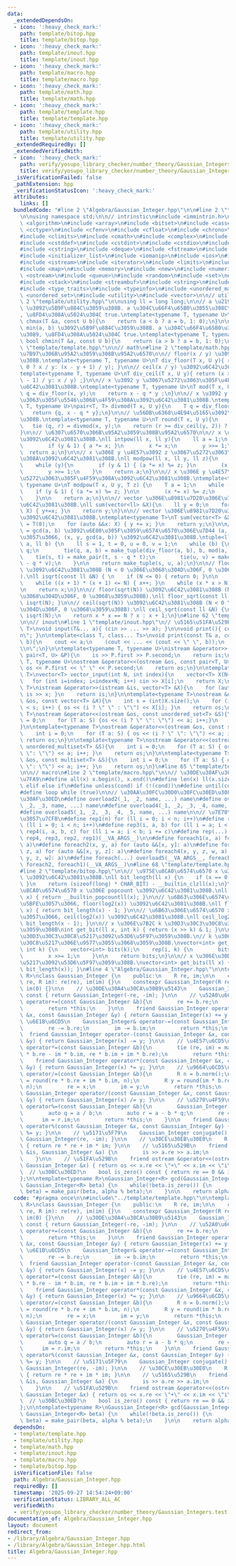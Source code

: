 ```yaml
---
data:
  _extendedDependsOn:
  - icon: ':heavy_check_mark:'
    path: template/bitop.hpp
    title: template/bitop.hpp
  - icon: ':heavy_check_mark:'
    path: template/inout.hpp
    title: template/inout.hpp
  - icon: ':heavy_check_mark:'
    path: template/macro.hpp
    title: template/macro.hpp
  - icon: ':heavy_check_mark:'
    path: template/math.hpp
    title: template/math.hpp
  - icon: ':heavy_check_mark:'
    path: template/template.hpp
    title: template/template.hpp
  - icon: ':heavy_check_mark:'
    path: template/utility.hpp
    title: template/utility.hpp
  _extendedRequiredBy: []
  _extendedVerifiedWith:
  - icon: ':heavy_check_mark:'
    path: verify/yosupo_library_checker/number_theory/Gaussian_Integers.test.cpp
    title: verify/yosupo_library_checker/number_theory/Gaussian_Integers.test.cpp
  _isVerificationFailed: false
  _pathExtension: hpp
  _verificationStatusIcon: ':heavy_check_mark:'
  attributes:
    links: []
  bundledCode: "#line 2 \"Algebra/Gaussian_Integer.hpp\"\n\n#line 2 \"template/template.hpp\"\
    \n\nusing namespace std;\n\n// intrinstic\n#include <immintrin.h>\n\n#include\
    \ <algorithm>\n#include <array>\n#include <bitset>\n#include <cassert>\n#include\
    \ <cctype>\n#include <cfenv>\n#include <cfloat>\n#include <chrono>\n#include <cinttypes>\n\
    #include <climits>\n#include <cmath>\n#include <complex>\n#include <cstdarg>\n\
    #include <cstddef>\n#include <cstdint>\n#include <cstdio>\n#include <cstdlib>\n\
    #include <cstring>\n#include <deque>\n#include <fstream>\n#include <functional>\n\
    #include <initializer_list>\n#include <iomanip>\n#include <ios>\n#include <iostream>\n\
    #include <istream>\n#include <iterator>\n#include <limits>\n#include <list>\n\
    #include <map>\n#include <memory>\n#include <new>\n#include <numeric>\n#include\
    \ <ostream>\n#include <queue>\n#include <random>\n#include <set>\n#include <sstream>\n\
    #include <stack>\n#include <streambuf>\n#include <string>\n#include <tuple>\n\
    #include <type_traits>\n#include <typeinfo>\n#include <unordered_map>\n#include\
    \ <unordered_set>\n#include <utility>\n#include <vector>\n\n// utility\n#line\
    \ 2 \"template/utility.hpp\"\n\nusing ll = long long;\n\n// a \u2190 max(a, b)\
    \ \u3092\u5B9F\u884C\u3059\u308B. a \u304C\u66F4\u65B0\u3055\u308C\u305F\u3089\
    , \u8FD4\u308A\u5024\u304C true.\ntemplate<typename T, typename U>\ninline bool\
    \ chmax(T &a, const U b){\n    return (a < b ? a = b, 1: 0);\n}\n\n// a \u2190\
    \ min(a, b) \u3092\u5B9F\u884C\u3059\u308B. a \u304C\u66F4\u65B0\u3055\u308C\u305F\
    \u3089, \u8FD4\u308A\u5024\u304C true.\ntemplate<typename T, typename U>\ninline\
    \ bool chmin(T &a, const U b){\n    return (a > b ? a = b, 1: 0);\n}\n#line 59\
    \ \"template/template.hpp\"\n\n// math\n#line 2 \"template/math.hpp\"\n\n// \u9664\
    \u7B97\u306B\u95A2\u3059\u308B\u95A2\u6570\n\n// floor(x / y) \u3092\u6C42\u3081\
    \u308B.\ntemplate<typename T, typename U>\nT div_floor(T x, U y){ return (x >\
    \ 0 ? x / y: (x - y + 1) / y); }\n\n// ceil(x / y) \u3092\u6C42\u3081\u308B.\n\
    template<typename T, typename U>\nT div_ceil(T x, U y){ return (x > 0 ? (x + y\
    \ - 1) / y: x / y) ;}\n\n// x \u3092 y \u3067\u5272\u3063\u305F\u4F59\u308A\u3092\
    \u6C42\u3081\u308B.\ntemplate<typename T, typename U>\nT mod(T x, U y){\n    T\
    \ q = div_floor(x, y);\n    return x - q * y ;\n}\n\n// x \u3092 y \u3067\u5272\
    \u3063\u305F\u5546\u3068\u4F59\u308A\u3092\u6C42\u3081\u308B.\ntemplate<typename\
    \ T, typename U>\npair<T, T> divmod(T x, U y){\n    T q = div_floor(x, y);\n \
    \   return {q, x - q * y};\n}\n\n// \u56DB\u6368\u4E94\u5165\u3092\u6C42\u3081\
    \u308B.\ntemplate<typename T, typename U>\nT round(T x, U y){\n    T q, r;\n \
    \   tie (q, r) = divmod(x, y);\n    return (r >= div_ceil(y, 2)) ? q + 1 : q;\n\
    }\n\n// \u6307\u6570\u306B\u95A2\u3059\u308B\u95A2\u6570\n\n// x \u306E y \u4E57\
    \u3092\u6C42\u3081\u308B.\nll intpow(ll x, ll y){\n    ll a = 1;\n    while (y){\n\
    \        if (y & 1) { a *= x; }\n        x *= x;\n        y >>= 1;\n    }\n  \
    \  return a;\n}\n\n// x \u306E y \u4E57\u3092 z \u3067\u5272\u3063\u305F\u4F59\
    \u308A\u3092\u6C42\u3081\u308B.\nll modpow(ll x, ll y, ll z){\n    ll a = 1;\n\
    \    while (y){\n        if (y & 1) { (a *= x) %= z; }\n        (x *= x) %= z;\n\
    \        y >>= 1;\n    }\n    return a;\n}\n\n// x \u306E y \u4E57\u3092 z \u3067\
    \u5272\u3063\u305F\u4F59\u308A\u3092\u6C42\u3081\u308B.\ntemplate<typename T,\
    \ typename U>\nT modpow(T x, U y, T z) {\n    T a = 1;\n    while (y) {\n    \
    \    if (y & 1) { (a *= x) %= z; }\n\n        (x *= x) %= z;\n        y >>= 1;\n\
    \    }\n\n    return a;\n}\n\n// vector \u306E\u8981\u7D20\u306E\u7DCF\u548C\u3092\
    \u6C42\u3081\u308B.\nll sum(vector<ll> &X){\n    ll y = 0;\n    for (auto &&x:\
    \ X) { y+=x; }\n    return y;\n}\n\n// vector \u306E\u8981\u7D20\u306E\u7DCF\u548C\
    \u3092\u6C42\u3081\u308B.\ntemplate<typename T>\nT sum(vector<T> &X){\n    T y\
    \ = T(0);\n    for (auto &&x: X) { y += x; }\n    return y;\n}\n\n// a x + b y\
    \ = gcd(a, b) \u3092\u6E80\u305F\u3059\u6574\u6570\u306E\u7D44 (a, b) \u306B\u5BFE\
    \u3057\u3066, (x, y, gcd(a, b)) \u3092\u6C42\u3081\u308B.\ntuple<ll, ll, ll> Extended_Euclid(ll\
    \ a, ll b) {\n    ll s = 1, t = 0, u = 0, v = 1;\n    while (b) {\n        ll\
    \ q;\n        tie(q, a, b) = make_tuple(div_floor(a, b), b, mod(a, b));\n    \
    \    tie(s, t) = make_pair(t, s - q * t);\n        tie(u, v) = make_pair(v, u\
    \ - q * v);\n    }\n\n    return make_tuple(s, u, a);\n}\n\n// floor(sqrt(N))\
    \ \u3092\u6C42\u3081\u308B (N < 0 \u306E\u3068\u304D\u306F, 0 \u3068\u3059\u308B\
    ).\nll isqrt(const ll &N) { \n    if (N <= 0) { return 0; }\n\n    ll x = sqrt(N);\n\
    \    while ((x + 1) * (x + 1) <= N) { x++; }\n    while (x * x > N) { x--; }\n\
    \n    return x;\n}\n\n// floor(sqrt(N)) \u3092\u6C42\u3081\u308B (N < 0 \u306E\
    \u3068\u304D\u306F, 0 \u3068\u3059\u308B).\nll floor_sqrt(const ll &N) { return\
    \ isqrt(N); }\n\n// ceil(sqrt(N)) \u3092\u6C42\u3081\u308B (N < 0 \u306E\u3068\
    \u304D\u306F, 0 \u3068\u3059\u308B).\nll ceil_sqrt(const ll &N) {\n    ll x =\
    \ isqrt(N);\n    return x * x == N ? x : x + 1;\n}\n#line 62 \"template/template.hpp\"\
    \n\n// inout\n#line 1 \"template/inout.hpp\"\n// \u5165\u51FA\u529B\ntemplate<class...\
    \ T>\nvoid input(T&... a){ (cin >> ... >> a); }\n\nvoid print(){ cout << \"\\\
    n\"; }\n\ntemplate<class T, class... Ts>\nvoid print(const T& a, const Ts&...\
    \ b){\n    cout << a;\n    (cout << ... << (cout << \" \", b));\n    cout << \"\
    \\n\";\n}\n\ntemplate<typename T, typename U>\nistream &operator>>(istream &is,\
    \ pair<T, U> &P){\n    is >> P.first >> P.second;\n    return is;\n}\n\ntemplate<typename\
    \ T, typename U>\nostream &operator<<(ostream &os, const pair<T, U> &P){\n   \
    \ os << P.first << \" \" << P.second;\n    return os;\n}\n\ntemplate<typename\
    \ T>\nvector<T> vector_input(int N, int index){\n    vector<T> X(N+index);\n \
    \   for (int i=index; i<index+N; i++) cin >> X[i];\n    return X;\n}\n\ntemplate<typename\
    \ T>\nistream &operator>>(istream &is, vector<T> &X){\n    for (auto &x: X) {\
    \ is >> x; }\n    return is;\n}\n\ntemplate<typename T>\nostream &operator<<(ostream\
    \ &os, const vector<T> &X){\n    int s = (int)X.size();\n    for (int i = 0; i\
    \ < s; i++) { os << (i ? \" \" : \"\") << X[i]; }\n    return os;\n}\n\ntemplate<typename\
    \ T>\nostream &operator<<(ostream &os, const unordered_set<T> &S){\n    int i\
    \ = 0;\n    for (T a: S) {os << (i ? \" \": \"\") << a; i++;}\n    return os;\n\
    }\n\ntemplate<typename T>\nostream &operator<<(ostream &os, const set<T> &S){\n\
    \    int i = 0;\n    for (T a: S) { os << (i ? \" \": \"\") << a; i++; }\n   \
    \ return os;\n}\n\ntemplate<typename T>\nostream &operator<<(ostream &os, const\
    \ unordered_multiset<T> &S){\n    int i = 0;\n    for (T a: S) { os << (i ? \"\
    \ \": \"\") << a; i++; }\n    return os;\n}\n\ntemplate<typename T>\nostream &operator<<(ostream\
    \ &os, const multiset<T> &S){\n    int i = 0;\n    for (T a: S) { os << (i ? \"\
    \ \": \"\") << a; i++; }\n    return os;\n}\n#line 65 \"template/template.hpp\"\
    \n\n// macro\n#line 2 \"template/macro.hpp\"\n\n// \u30DE\u30AF\u30ED\u306E\u5B9A\
    \u7FA9\n#define all(x) x.begin(), x.end()\n#define len(x) ll(x.size())\n#define\
    \ elif else if\n#define unless(cond) if (!(cond))\n#define until(cond) while (!(cond))\n\
    #define loop while (true)\n\n// \u30AA\u30FC\u30D0\u30FC\u30ED\u30FC\u30C9\u30DE\
    \u30AF\u30ED\n#define overload2(_1, _2, name, ...) name\n#define overload3(_1,\
    \ _2, _3, name, ...) name\n#define overload4(_1, _2, _3, _4, name, ...) name\n\
    #define overload5(_1, _2, _3, _4, _5, name, ...) name\n\n// \u7E70\u308A\u8FD4\
    \u3057\u7CFB\n#define rep1(n) for (ll i = 0; i < n; i++)\n#define rep2(i, n) for\
    \ (ll i = 0; i < n; i++)\n#define rep3(i, a, b) for (ll i = a; i < b; i++)\n#define\
    \ rep4(i, a, b, c) for (ll i = a; i < b; i += c)\n#define rep(...) overload4(__VA_ARGS__,\
    \ rep4, rep3, rep2, rep1)(__VA_ARGS__)\n\n#define foreach1(x, a) for (auto &&x:\
    \ a)\n#define foreach2(x, y, a) for (auto &&[x, y]: a)\n#define foreach3(x, y,\
    \ z, a) for (auto &&[x, y, z]: a)\n#define foreach4(x, y, z, w, a) for (auto &&[x,\
    \ y, z, w]: a)\n#define foreach(...) overload5(__VA_ARGS__, foreach4, foreach3,\
    \ foreach2, foreach1)(__VA_ARGS__)\n#line 68 \"template/template.hpp\"\n\n// bitop\n\
    #line 2 \"template/bitop.hpp\"\n\n// \u975E\u8CA0\u6574\u6570 x \u306E bit legnth\
    \ \u3092\u6C42\u3081\u308B.\nll bit_length(ll x) {\n    if (x == 0) { return 0;\
    \ }\n    return (sizeof(long) * CHAR_BIT) - __builtin_clzll(x);\n}\n\n// \u975E\
    \u8CA0\u6574\u6570 x \u306E popcount \u3092\u6C42\u3081\u308B.\nll popcount(ll\
    \ x) { return __builtin_popcountll(x); }\n\n// \u6B63\u306E\u6574\u6570 x \u306B\
    \u5BFE\u3057\u3066, floor(log2(x)) \u3092\u6C42\u3081\u308B.\nll floor_log2(ll\
    \ x) { return bit_length(x) - 1; }\n\n// \u6B63\u306E\u6574\u6570 x \u306B\u5BFE\
    \u3057\u3066, ceil(log2(x)) \u3092\u6C42\u3081\u308B.\nll ceil_log2(ll x) { return\
    \ bit_length(x - 1); }\n\n// x \u306E\u7B2C k \u30D3\u30C3\u30C8\u3092\u53D6\u5F97\
    \u3059\u308B\nint get_bit(ll x, int k) { return (x >> k) & 1; }\n\n// x \u306E\
    \u30D3\u30C3\u30C8\u5217\u3092\u53D6\u5F97\u3059\u308B.\n// k \u306F\u30D3\u30C3\
    \u30C8\u5217\u306E\u9577\u3055\u3068\u3059\u308B.\nvector<int> get_bits(ll x,\
    \ int k) {\n    vector<int> bits(k);\n    rep(i, k) {\n        bits[i] = x & 1;\n\
    \        x >>= 1;\n    }\n\n    return bits;\n}\n\n// x \u306E\u30D3\u30C3\u30C8\
    \u5217\u3092\u53D6\u5F97\u3059\u308B.\nvector<int> get_bits(ll x) { return get_bits(x,\
    \ bit_length(x)); }\n#line 4 \"Algebra/Gaussian_Integer.hpp\"\n\ntemplate<typename\
    \ R>\nclass Gaussian_Integer {\n    public:\n    R re, im;\n\n    constexpr Gaussian_Integer(R\
    \ re, R im): re(re), im(im) {}\n    constexpr Gaussian_Integer(R re): re(re),\
    \ im(0) {}\n\n    // \u30DE\u30A4\u30CA\u30B9\u5143\n    Gaussian_Integer operator-()\
    \ const { return Gaussian_Integer(-re, -im); }\n\n    // \u52A0\u6CD5\n    Gaussian_Integer&\
    \ operator+=(const Gaussian_Integer &b){\n        re += b.re;\n        im += b.im;\n\
    \        return *this;\n    }\n\n    friend Gaussian_Integer operator+(const Gaussian_Integer\
    \ &x, const Gaussian_Integer &y) { return Gaussian_Integer(x) += y; }\n\n    //\
    \ \u6E1B\u6CD5\n    Gaussian_Integer& operator-=(const Gaussian_Integer &b){\n\
    \        re -= b.re;\n        im -= b.im;\n        return *this;\n    }\n\n  \
    \  friend Gaussian_Integer operator-(const Gaussian_Integer &x, const Gaussian_Integer\
    \ &y) { return Gaussian_Integer(x) -= y; }\n\n    // \u4E57\u6CD5\n    Gaussian_Integer&\
    \ operator*=(const Gaussian_Integer &b){\n        tie (re, im) = make_pair(re\
    \ * b.re - im * b.im, re * b.im + im * b.re);\n        return *this;\n    }\n\n\
    \    friend Gaussian_Integer operator*(const Gaussian_Integer &x, const Gaussian_Integer\
    \ &y) { return Gaussian_Integer(x) *= y; }\n\n    // \u9664\u6CD5\n    Gaussian_Integer&\
    \ operator/=(const Gaussian_Integer &b){\n        R n = b.norm();\n        R x\
    \ = round(re * b.re + im * b.im, n);\n        R y = round(im * b.re - re * b.im,\
    \ n);\n        re = x;\n        im = y;\n        return *this;\n    }\n\n    friend\
    \ Gaussian_Integer operator/(const Gaussian_Integer &x, const Gaussian_Integer\
    \ &y) { return Gaussian_Integer(x) /= y; }\n\n    // \u5270\u4F59\n    Gaussian_Integer&\
    \ operator%=(const Gaussian_Integer &b){\n        Gaussian_Integer a(re, im);\n\
    \        auto q = a / b;\n        auto r = a - b * q;\n        re = r.re;\n  \
    \      im = r.im;\n        return *this;\n    }\n\n    friend Gaussian_Integer\
    \ operator%(const Gaussian_Integer &x, const Gaussian_Integer &y) { return Gaussian_Integer(x)\
    \ %= y; }\n\n    // \u5171\u5F79\n    Gaussian_Integer conjugate() const { return\
    \ Gaussian_Integer(re, -im); }\n\n    // \u30CE\u30EB\u30E0\n    R norm() const\
    \ { return re * re + im * im; }\n\n    // \u5165\u529B\n    friend istream &operator>>(istream\
    \ &is, Gaussian_Integer &a) {\n        is >> a.re >> a.im;\n        return is;\n\
    \    }\n\n    // \u51FA\u529B\n    friend ostream &operator<<(ostream &os, const\
    \ Gaussian_Integer &x) { return os << x.re << \"+\" << x.im << \"i\"; }\n\n  \
    \  // \u30BC\u30ED?\n    bool is_zero() const { return re == 0 && im == 0; }\n\
    };\n\ntemplate<typename R>\nGaussian_Integer<R> gcd(Gaussian_Integer<R> alpha,\
    \ Gaussian_Integer<R> beta) {\n    while(!beta.is_zero()) {\n        tie(alpha,\
    \ beta) = make_pair(beta, alpha % beta);\n    }\n\n    return alpha;\n}\n"
  code: "#pragma once\n\n#include\"../template/template.hpp\"\n\ntemplate<typename\
    \ R>\nclass Gaussian_Integer {\n    public:\n    R re, im;\n\n    constexpr Gaussian_Integer(R\
    \ re, R im): re(re), im(im) {}\n    constexpr Gaussian_Integer(R re): re(re),\
    \ im(0) {}\n\n    // \u30DE\u30A4\u30CA\u30B9\u5143\n    Gaussian_Integer operator-()\
    \ const { return Gaussian_Integer(-re, -im); }\n\n    // \u52A0\u6CD5\n    Gaussian_Integer&\
    \ operator+=(const Gaussian_Integer &b){\n        re += b.re;\n        im += b.im;\n\
    \        return *this;\n    }\n\n    friend Gaussian_Integer operator+(const Gaussian_Integer\
    \ &x, const Gaussian_Integer &y) { return Gaussian_Integer(x) += y; }\n\n    //\
    \ \u6E1B\u6CD5\n    Gaussian_Integer& operator-=(const Gaussian_Integer &b){\n\
    \        re -= b.re;\n        im -= b.im;\n        return *this;\n    }\n\n  \
    \  friend Gaussian_Integer operator-(const Gaussian_Integer &x, const Gaussian_Integer\
    \ &y) { return Gaussian_Integer(x) -= y; }\n\n    // \u4E57\u6CD5\n    Gaussian_Integer&\
    \ operator*=(const Gaussian_Integer &b){\n        tie (re, im) = make_pair(re\
    \ * b.re - im * b.im, re * b.im + im * b.re);\n        return *this;\n    }\n\n\
    \    friend Gaussian_Integer operator*(const Gaussian_Integer &x, const Gaussian_Integer\
    \ &y) { return Gaussian_Integer(x) *= y; }\n\n    // \u9664\u6CD5\n    Gaussian_Integer&\
    \ operator/=(const Gaussian_Integer &b){\n        R n = b.norm();\n        R x\
    \ = round(re * b.re + im * b.im, n);\n        R y = round(im * b.re - re * b.im,\
    \ n);\n        re = x;\n        im = y;\n        return *this;\n    }\n\n    friend\
    \ Gaussian_Integer operator/(const Gaussian_Integer &x, const Gaussian_Integer\
    \ &y) { return Gaussian_Integer(x) /= y; }\n\n    // \u5270\u4F59\n    Gaussian_Integer&\
    \ operator%=(const Gaussian_Integer &b){\n        Gaussian_Integer a(re, im);\n\
    \        auto q = a / b;\n        auto r = a - b * q;\n        re = r.re;\n  \
    \      im = r.im;\n        return *this;\n    }\n\n    friend Gaussian_Integer\
    \ operator%(const Gaussian_Integer &x, const Gaussian_Integer &y) { return Gaussian_Integer(x)\
    \ %= y; }\n\n    // \u5171\u5F79\n    Gaussian_Integer conjugate() const { return\
    \ Gaussian_Integer(re, -im); }\n\n    // \u30CE\u30EB\u30E0\n    R norm() const\
    \ { return re * re + im * im; }\n\n    // \u5165\u529B\n    friend istream &operator>>(istream\
    \ &is, Gaussian_Integer &a) {\n        is >> a.re >> a.im;\n        return is;\n\
    \    }\n\n    // \u51FA\u529B\n    friend ostream &operator<<(ostream &os, const\
    \ Gaussian_Integer &x) { return os << x.re << \"+\" << x.im << \"i\"; }\n\n  \
    \  // \u30BC\u30ED?\n    bool is_zero() const { return re == 0 && im == 0; }\n\
    };\n\ntemplate<typename R>\nGaussian_Integer<R> gcd(Gaussian_Integer<R> alpha,\
    \ Gaussian_Integer<R> beta) {\n    while(!beta.is_zero()) {\n        tie(alpha,\
    \ beta) = make_pair(beta, alpha % beta);\n    }\n\n    return alpha;\n}"
  dependsOn:
  - template/template.hpp
  - template/utility.hpp
  - template/math.hpp
  - template/inout.hpp
  - template/macro.hpp
  - template/bitop.hpp
  isVerificationFile: false
  path: Algebra/Gaussian_Integer.hpp
  requiredBy: []
  timestamp: '2025-09-27 14:54:24+09:00'
  verificationStatus: LIBRARY_ALL_AC
  verifiedWith:
  - verify/yosupo_library_checker/number_theory/Gaussian_Integers.test.cpp
documentation_of: Algebra/Gaussian_Integer.hpp
layout: document
redirect_from:
- /library/Algebra/Gaussian_Integer.hpp
- /library/Algebra/Gaussian_Integer.hpp.html
title: Algebra/Gaussian_Integer.hpp
---
```

